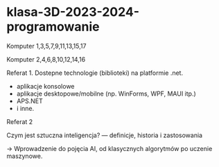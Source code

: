 # klasa-3D-2023-2024-programowanie

Komputer 1,3,5,7,9,11,13,15,17



Komputer 2,4,6,8,10,12,14,16



Referat 1.
Dostepne technologie (biblioteki) na platformie .net.
* aplikacje konsolowe
* aplikacje desktopowe/mobilne (np. WinForms, WPF, MAUI itp.)
* APS.NET
* i inne.


Referat 2

Czym jest sztuczna inteligencja? — definicje, historia i zastosowania

→ Wprowadzenie do pojęcia AI, od klasycznych algorytmów po uczenie maszynowe.
